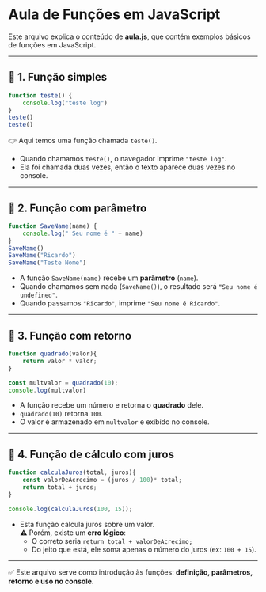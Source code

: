 # Aula de Funções em JavaScript

Este arquivo explica o conteúdo de **aula.js**, que contém exemplos básicos de funções em JavaScript.

---

## 📌 1. Função simples

```js
function teste() {
    console.log("teste log")
}
teste()
teste()
```

👉 Aqui temos uma função chamada `teste()`.  
- Quando chamamos `teste()`, o navegador imprime `"teste log"`.  
- Ela foi chamada duas vezes, então o texto aparece duas vezes no console.

---

## 📌 2. Função com parâmetro

```js
function SaveName(name) {
    console.log(" Seu nome é " + name)
}
SaveName()
SaveName("Ricardo")
SaveName("Teste Nome")
```

- A função `SaveName(name)` recebe um **parâmetro** (`name`).
- Quando chamamos sem nada (`SaveName()`), o resultado será `"Seu nome é undefined"`.
- Quando passamos `"Ricardo"`, imprime `"Seu nome é Ricardo"`.

---

## 📌 3. Função com retorno

```js
function quadrado(valor){
    return valor * valor;
} 

const multvalor = quadrado(10);
console.log(multvalor)
```

- A função recebe um número e retorna o **quadrado** dele.  
- `quadrado(10)` retorna `100`.  
- O valor é armazenado em `multvalor` e exibido no console.

---

## 📌 4. Função de cálculo com juros

```js
function calculaJuros(total, juros){
    const valorDeAcrecimo = (juros / 100)* total;
    return total + juros;
}

console.log(calculaJuros(100, 15));
```

- Esta função calcula juros sobre um valor.  
⚠️ Porém, existe um **erro lógico**:  
  - O correto seria `return total + valorDeAcrecimo;`  
  - Do jeito que está, ele soma apenas o número do juros (ex: `100 + 15`).

---

✅ Este arquivo serve como introdução às funções: **definição, parâmetros, retorno e uso no console**.
